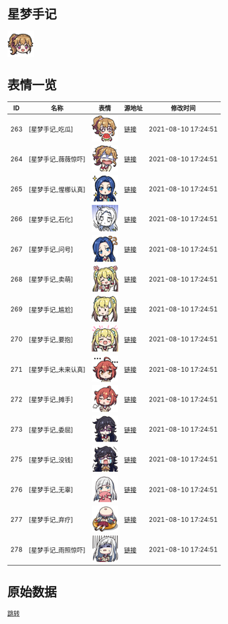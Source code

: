 # 星梦手记

<img src="./cover.png" height="60" alt="cover" />

# 表情一览

|ID|名称|表情|源地址|修改时间|
|----|----|----|----|----|
|263|[星梦手记_吃瓜]|<img src="./pic/000263_%5B星梦手记_吃瓜%5D.png" height="60" alt="吃瓜"/>|[链接](http://i0.hdslb.com/bfs/emote/9227318a903c96e0e4a61f06ef208150ce470f66.png)|2021-08-10 17:24:51|
|264|[星梦手记_薇薇惊吓]|<img src="./pic/000264_%5B星梦手记_薇薇惊吓%5D.png" height="60" alt="薇薇惊吓"/>|[链接](http://i0.hdslb.com/bfs/emote/093634e9099f40f40886a83133de5a67ca148bce.png)|2021-08-10 17:24:51|
|265|[星梦手记_惺梛认真]|<img src="./pic/000265_%5B星梦手记_惺梛认真%5D.png" height="60" alt="惺梛认真"/>|[链接](http://i0.hdslb.com/bfs/emote/16fcbf1de40cb19d26a13552a3740150e45aa89f.png)|2021-08-10 17:24:51|
|266|[星梦手记_石化]|<img src="./pic/000266_%5B星梦手记_石化%5D.png" height="60" alt="石化"/>|[链接](http://i0.hdslb.com/bfs/emote/f6a6d33835a48e4141fb433bbd0215b1130cf681.png)|2021-08-10 17:24:51|
|267|[星梦手记_问号]|<img src="./pic/000267_%5B星梦手记_问号%5D.png" height="60" alt="问号"/>|[链接](http://i0.hdslb.com/bfs/emote/4ced3d8866f502487ec2e93b326f592f4c358fbf.png)|2021-08-10 17:24:51|
|268|[星梦手记_卖萌]|<img src="./pic/000268_%5B星梦手记_卖萌%5D.png" height="60" alt="卖萌"/>|[链接](http://i0.hdslb.com/bfs/emote/375e4296c26f65be888e86bea4af4f858642a7bb.png)|2021-08-10 17:24:51|
|269|[星梦手记_尴尬]|<img src="./pic/000269_%5B星梦手记_尴尬%5D.png" height="60" alt="尴尬"/>|[链接](http://i0.hdslb.com/bfs/emote/423347d687184c14d9ce8b47a8342fd8d23e99b9.png)|2021-08-10 17:24:51|
|270|[星梦手记_要抱]|<img src="./pic/000270_%5B星梦手记_要抱%5D.png" height="60" alt="要抱"/>|[链接](http://i0.hdslb.com/bfs/emote/c125f4fc66ac8587fe4dd264254aad5dc4b31bef.png)|2021-08-10 17:24:51|
|271|[星梦手记_未来认真]|<img src="./pic/000271_%5B星梦手记_未来认真%5D.png" height="60" alt="未来认真"/>|[链接](http://i0.hdslb.com/bfs/emote/330306ba001db1bd9f78bc99b8b6ec9341acbbcb.png)|2021-08-10 17:24:51|
|272|[星梦手记_摊手]|<img src="./pic/000272_%5B星梦手记_摊手%5D.png" height="60" alt="摊手"/>|[链接](http://i0.hdslb.com/bfs/emote/acd565a268f66fa27e0ccea409b3ff57c814b360.png)|2021-08-10 17:24:51|
|273|[星梦手记_委屈]|<img src="./pic/000273_%5B星梦手记_委屈%5D.png" height="60" alt="委屈"/>|[链接](http://i0.hdslb.com/bfs/emote/55f3974a6dded58365ef21e0a61d91725c3db431.png)|2021-08-10 17:24:51|
|275|[星梦手记_没钱]|<img src="./pic/000275_%5B星梦手记_没钱%5D.png" height="60" alt="没钱"/>|[链接](http://i0.hdslb.com/bfs/emote/e7d3feef58bf65441cbca1b8cd3c4b79cb923d15.png)|2021-08-10 17:24:51|
|276|[星梦手记_无辜]|<img src="./pic/000276_%5B星梦手记_无辜%5D.png" height="60" alt="无辜"/>|[链接](http://i0.hdslb.com/bfs/emote/0be73bd600367f162a2a14d48c11ad72b3527858.png)|2021-08-10 17:24:51|
|277|[星梦手记_弃疗]|<img src="./pic/000277_%5B星梦手记_弃疗%5D.png" height="60" alt="弃疗"/>|[链接](http://i0.hdslb.com/bfs/emote/fee923c0e57d1f1e3426b397edcfeac93d770b76.png)|2021-08-10 17:24:51|
|278|[星梦手记_雨照惊吓]|<img src="./pic/000278_%5B星梦手记_雨照惊吓%5D.png" height="60" alt="雨照惊吓"/>|[链接](http://i0.hdslb.com/bfs/emote/4b1316f5bfd5c1745f8c721d845a6917d663c715.png)|2021-08-10 17:24:51|

# 原始数据

[跳转](./raw.json)

